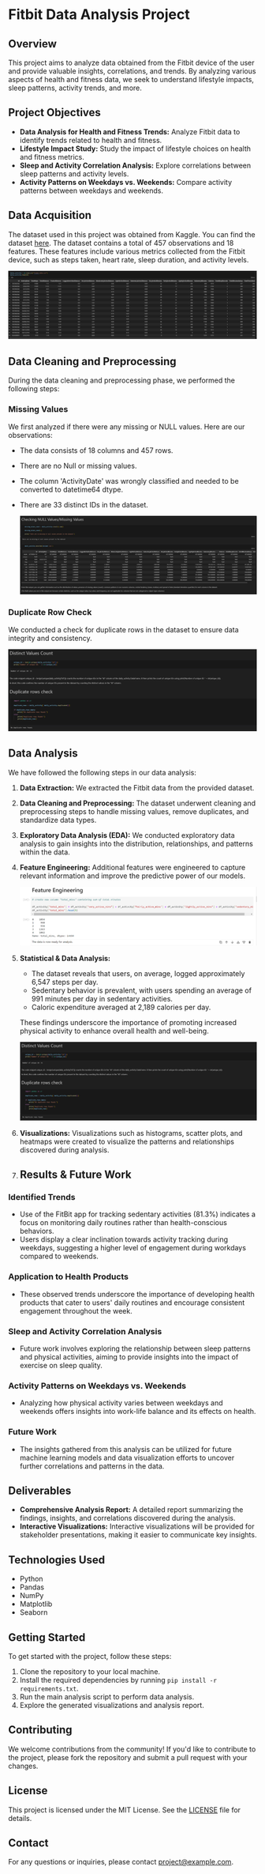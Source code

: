 # Fitbit Data Analysis Project

## Overview
This project aims to analyze data obtained from the Fitbit device of the user and provide valuable insights, correlations, and trends. By analyzing various aspects of health and fitness data, we seek to understand lifestyle impacts, sleep patterns, activity trends, and more.

## Project Objectives
- **Data Analysis for Health and Fitness Trends:** Analyze Fitbit data to identify trends related to health and fitness.
- **Lifestyle Impact Study:** Study the impact of lifestyle choices on health and fitness metrics.
- **Sleep and Activity Correlation Analysis:** Explore correlations between sleep patterns and activity levels.
- **Activity Patterns on Weekdays vs. Weekends:** Compare activity patterns between weekdays and weekends.

## Data Acquisition
The dataset used in this project was obtained from Kaggle. You can find the dataset [here](https://www.kaggle.com/datasets/singhakash/fitbit-dataset/data?select=FitBit+data.csv).
The dataset contains a total of 457 observations and 18 features. These features include various metrics collected from the Fitbit device, such as steps taken, heart rate, sleep duration, and activity levels.

![Fitbit Dataset Snapshot](images/01.png)

## Data Cleaning and Preprocessing

During the data cleaning and preprocessing phase, we performed the following steps:

### Missing Values
We first analyzed if there were any missing or NULL values. Here are our observations:
- The data consists of 18 columns and 457 rows.
- There are no Null or missing values.
- The column 'ActivityDate' was wrongly classified and needed to be converted to datetime64 dtype.
- There are 33 distinct IDs in the dataset.

  ![Missing Values](images/missing_values.png)

### Duplicate Row Check
We conducted a check for duplicate rows in the dataset to ensure data integrity and consistency.

![Duplicate Row Check](images/ditinct_duplicate_check.png)


## Data Analysis

We have followed the following steps in our data analysis:

1. **Data Extraction:** We extracted the Fitbit data from the provided dataset.

2. **Data Cleaning and Preprocessing:** The dataset underwent cleaning and preprocessing steps to handle missing values, remove duplicates, and standardize data types.

3. **Exploratory Data Analysis (EDA):** We conducted exploratory data analysis to gain insights into the distribution, relationships, and patterns within the data.

4. **Feature Engineering:** Additional features were engineered to capture relevant information and improve the predictive power of our models.

   ![Feature Engineering](images/fe_1.png)

6. **Statistical & Data Analysis:** 

    - The dataset reveals that users, on average, logged approximately 6,547 steps per day.
    - Sedentary behavior is prevalent, with users spending an average of 991 minutes per day in sedentary activities.
    - Caloric expenditure averaged at 2,189 calories per day.
    
    These findings underscore the importance of promoting increased physical activity to enhance overall health and well-being.

   ![Duplicate Row Check](images/ditinct_duplicate_check.png)

8. **Visualizations:** Visualizations such as histograms, scatter plots, and heatmaps were created to visualize the patterns and relationships discovered during analysis.

9. ## Results & Future Work

### Identified Trends
- Use of the FitBit app for tracking sedentary activities (81.3%) indicates a focus on monitoring daily routines rather than health-conscious behaviors.
- Users display a clear inclination towards activity tracking during weekdays, suggesting a higher level of engagement during workdays compared to weekends.

### Application to Health Products
- These observed trends underscore the importance of developing health products that cater to users' daily routines and encourage consistent engagement throughout the week.

### Sleep and Activity Correlation Analysis
- Future work involves exploring the relationship between sleep patterns and physical activities, aiming to provide insights into the impact of exercise on sleep quality.

### Activity Patterns on Weekdays vs. Weekends
- Analyzing how physical activity varies between weekdays and weekends offers insights into work-life balance and its effects on health.

### Future Work
- The insights gathered from this analysis can be utilized for future machine learning models and data visualization efforts to uncover further correlations and patterns in the data.





## Deliverables
- **Comprehensive Analysis Report:** A detailed report summarizing the findings, insights, and correlations discovered during the analysis.
- **Interactive Visualizations:** Interactive visualizations will be provided for stakeholder presentations, making it easier to communicate key insights.

## Technologies Used
- Python
- Pandas
- NumPy
- Matplotlib
- Seaborn

## Getting Started
To get started with the project, follow these steps:
1. Clone the repository to your local machine.
2. Install the required dependencies by running `pip install -r requirements.txt`.
3. Run the main analysis script to perform data analysis.
4. Explore the generated visualizations and analysis report.

## Contributing
We welcome contributions from the community! If you'd like to contribute to the project, please fork the repository and submit a pull request with your changes.

## License
This project is licensed under the MIT License. See the [LICENSE](LICENSE) file for details.

## Contact
For any questions or inquiries, please contact [project@example.com](mailto:project@example.com).
